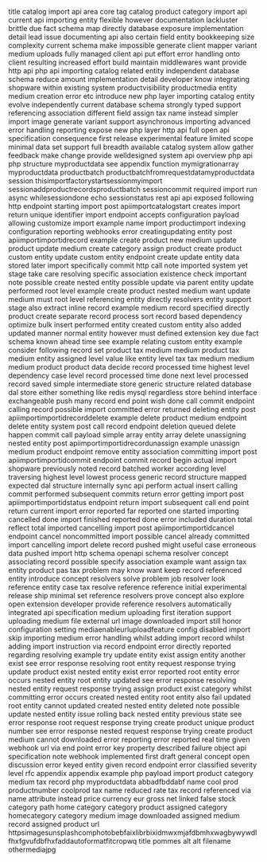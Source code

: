 title catalog import api area core tag catalog product category import api current api importing entity flexible however documentation lackluster brittle due fact schema map directly database exposure implementation detail lead issue documenting api also certain field entity bookkeeping size complexity current schema make impossible generate client mapper variant medium uploads fully managed client api put effort error handling onto client resulting increased effort build maintain middlewares want provide http api php api importing catalog related entity independent database schema reduce amount implementation detail developer know integrating shopware within existing system productvisibility productmedia entity medium creation error etc introduce new php layer importing catalog entity evolve independently current database schema strongly typed support referencing association different field assign tax name instead simpler import image generate variant support asynchronous importing advanced error handling reporting expose new php layer http api full open api specification consequence first release experimental feature limited scope minimal data set support full breadth available catalog system allow gather feedback make change provide welldesigned system api overview php api php structure myproductdata see appendix function mymigrationarray myproductdata productbatch productbatchfromrequestdatamyproductdata session thisimportfactorystartsessionmyimport sessionaddproductrecordsproductbatch sessioncommit required import run async whilesessiondone echo sessionstatus rest api api exposed following http endpoint starting import post apiimportcatalogstart creates import return unique identifier import endpoint accepts configuration payload allowing customize import example name import productimport indexing configuration reporting webhooks error creatingupdating entity post apiimportimportidrecord example create product new medium update product update medium create category assign product create product custom entity update custom entity endpoint create update entity data stored later import specifically commit http call note imported system yet stage take care resolving specific association existence check important note possible create nested entity possible update via parent entity update performed root level example create product nested medium want update medium must root level referencing entity directly resolvers entity support stage also extract inline record example medium record specified directly product create separate record process sort record based dependency optimize bulk insert performed entity created custom entity also added updated manner normal entity however must defined extension key due fact schema known ahead time see example relating custom entity example consider following record set product tax medium medium product tax medium entity assigned level value like entity level tax tax medium medium medium product product data decide record processed time highest level dependency case level record processed time done next level processed record saved simple intermediate store generic structure related database dal store either something like redis mysql regardless store behind interface exchangeable push many record end point wish done call commit endpoint calling record possible import committed error returned deleting entity post apiimportimportidrecorddelete example delete product medium endpoint delete entity system post call record endpoint deletion queued delete happen commit call payload simple array entity array delete unassigning nested entity post apiimportimportidrecordunassign example unassign medium product endpoint remove entity association committing import post apiimportimportidcommit endpoint commit record begin actual import shopware previously noted record batched worker according level traversing highest level lowest process generic record structure mapped expected dal structure internally sync api perform actual insert calling commit performed subsequent commits return error getting import post apiimportimportidstatus endpoint return import subsequent call end point return current import error reported far reported one started importing cancelled done import finished reported done error included duration total reflect total imported cancelling import post apiimportimportidcancel endpoint cancel noncommitted import possible cancel already committed import cancelling import delete record pushed might useful case erroneous data pushed import http schema openapi schema resolver concept associating record possible specify association example want assign tax entity product pas tax problem may know want keep record referenced entity introduce concept resolvers solve problem job resolver look reference entity case tax resolve reference reference initial experimental release ship minimal set reference resolvers prove concept also explore open extension developer provide reference resolvers automatically integrated api specification medium uploading first iteration support uploading medium file external url image downloaded import still honor configuration setting mediaenableurluploadfeature config disabled import skip importing medium error handling whilst adding import record whilst adding import instruction via record endpoint error directly reported regarding resolving example try update entity exist assign entity another exist see error response resolving root entity request response trying update product exist nested entity exist error reported root entity error occurs nested entity root entity updated see error response resolving nested entity request response trying assign product exist category whilst committing error occurs created nested entity root entity also fail updated root entity cannot updated created nested entity deleted note possible update nested entity issue rolling back nested entity previous state see error response root request response trying create product unique product number see error response nested request response trying create product medium cannot downloaded error reporting error reported real time given webhook url via end point error key property described failure object api specification note webhook implemented first draft general concept open discussion error keyed entity given record endpoint error classified severity level rfc appendix appendix example php payload import product category medium tax record php myproductdata abbadfbddabf name cool prod productnumber coolprod tax name reduced rate tax record referenced via name attribute instead price currency eur gross net linked false stock category path home category category product assigned category homecategory category medium image downloaded assigned medium record assigned product url httpsimagesunsplashcomphotobebfaixlibrbixidmwxmjafdbmhxwagbywywdlfhxfgvufdbfhxfaddautoformatfitcropwq title pommes alt alt filename othermediajpg